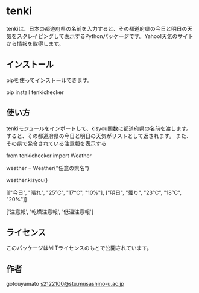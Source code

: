 # tenki

tenkiは、日本の都道府県の名前を入力すると、その都道府県の今日と明日の天気をスクレイピングして表示するPythonパッケージです。Yahoo!天気のサイトから情報を取得します。

## インストール

pipを使ってインストールできます。


pip install tenkichecker


## 使い方

tenkiモジュールをインポートして、kisyou関数に都道府県の名前を渡します。すると、その都道府県の今日と明日の天気がリストとして返されます。
また、その県で発令されている注意報を表示する


from tenkichecker import Weather

weather = Weather("任意の県名")

weather.kisyou()

[["今日", "晴れ", "25℃", "17℃", "10%"], ["明日", "曇り", "23℃", "18℃", "20%"]]

['注意報', '乾燥注意報', '低温注意報']

## ライセンス

このパッケージはMITライセンスのもとで公開されています。

## 作者

gotouyamato
s2122100@stu.musashino-u.ac.jp